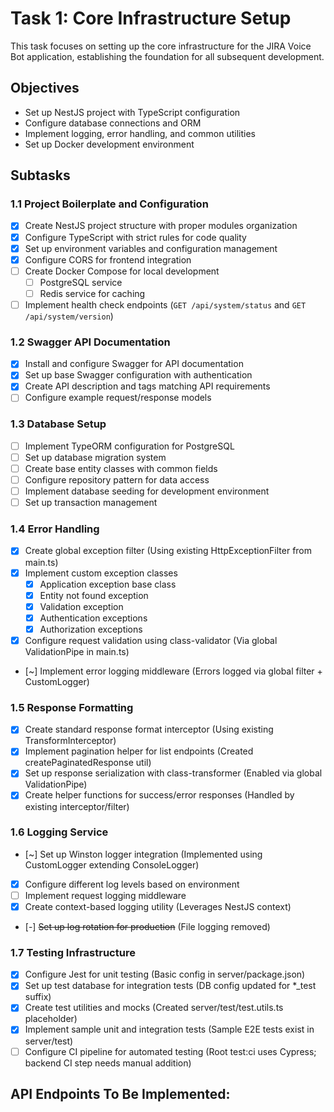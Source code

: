 # Task 1: Core Infrastructure Setup

This task focuses on setting up the core infrastructure for the JIRA Voice Bot application, establishing the foundation for all subsequent development.

## Objectives

- Set up NestJS project with TypeScript configuration
- Configure database connections and ORM
- Implement logging, error handling, and common utilities
- Set up Docker development environment

## Subtasks

### 1.1 Project Boilerplate and Configuration

- [x] Create NestJS project structure with proper modules organization
- [x] Configure TypeScript with strict rules for code quality
- [x] Set up environment variables and configuration management
- [x] Configure CORS for frontend integration
- [ ] Create Docker Compose for local development
  - [ ] PostgreSQL service
  - [ ] Redis service for caching
- [ ] Implement health check endpoints (`GET /api/system/status` and `GET /api/system/version`)

### 1.2 Swagger API Documentation

- [x] Install and configure Swagger for API documentation
- [x] Set up base Swagger configuration with authentication
- [x] Create API description and tags matching API requirements
- [ ] Configure example request/response models

### 1.3 Database Setup

- [ ] Implement TypeORM configuration for PostgreSQL
- [ ] Set up database migration system
- [ ] Create base entity classes with common fields
- [ ] Configure repository pattern for data access
- [ ] Implement database seeding for development environment
- [ ] Set up transaction management

### 1.4 Error Handling

- [x] Create global exception filter (Using existing HttpExceptionFilter from main.ts)
- [x] Implement custom exception classes
  - [x] Application exception base class
  - [x] Entity not found exception
  - [x] Validation exception
  - [x] Authentication exceptions
  - [x] Authorization exceptions
- [x] Configure request validation using class-validator (Via global ValidationPipe in main.ts)
- [~] Implement error logging middleware (Errors logged via global filter + CustomLogger)

### 1.5 Response Formatting

- [x] Create standard response format interceptor (Using existing TransformInterceptor)
- [x] Implement pagination helper for list endpoints (Created createPaginatedResponse util)
- [x] Set up response serialization with class-transformer (Enabled via global ValidationPipe)
- [x] Create helper functions for success/error responses (Handled by existing interceptor/filter)

### 1.6 Logging Service

- [~] Set up Winston logger integration (Implemented using CustomLogger extending ConsoleLogger)
- [x] Configure different log levels based on environment
- [ ] Implement request logging middleware
- [x] Create context-based logging utility (Leverages NestJS context)
- [-] ~~Set up log rotation for production~~ (File logging removed)

### 1.7 Testing Infrastructure

- [x] Configure Jest for unit testing (Basic config in server/package.json)
- [x] Set up test database for integration tests (DB config updated for \*\_test suffix)
- [x] Create test utilities and mocks (Created server/test/test.utils.ts placeholder)
- [x] Implement sample unit and integration tests (Sample E2E tests exist in server/test)
- [ ] Configure CI pipeline for automated testing (Root test:ci uses Cypress; backend CI step needs manual addition)

## API Endpoints To Be Implemented:

```

```
